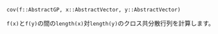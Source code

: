 ```
cov(f::AbstractGP, x::AbstractVector, y::AbstractVector)
```

`f(x)`と`f(y)`の間の`length(x)`対`length(y)`のクロス共分散行列を計算します。
